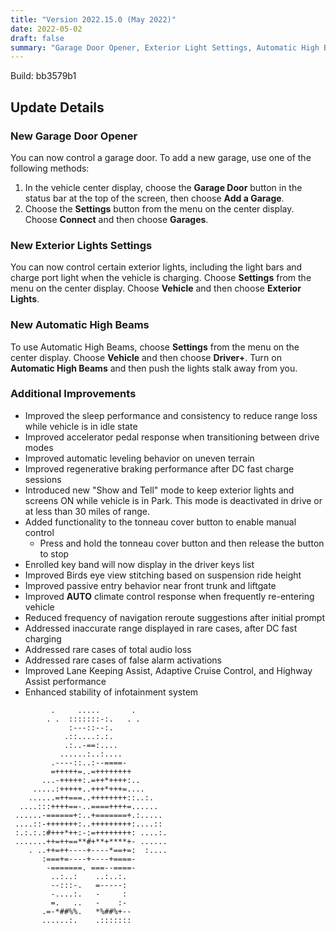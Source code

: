 ```yaml
---
title: "Version 2022.15.0 (May 2022)"
date: 2022-05-02
draft: false
summary: "Garage Door Opener, Exterior Light Settings, Automatic High Beams, and Additional Improvements"
---
```

Build: bb3579b1

## Update Details

### New Garage Door Opener
You can now control a garage door. To add a new garage, use one of the following methods:
1. In the vehicle center display, choose the **Garage Door** button in the status bar at the top of the screen, then
choose **Add a Garage**.
2. Choose the **Settings** button from the menu on the center display. Choose **Connect** and then choose **Garages**.

### New Exterior Lights Settings
You can now control certain exterior lights, including the light bars and charge port light when the vehicle is charging.
Choose **Settings** from the menu on the center display. Choose **Vehicle** and then choose **Exterior Lights**.

### New Automatic High Beams
To use Automatic High Beams, choose **Settings** from the menu on the center display. Choose **Vehicle** and then
choose **Driver+**. Turn on **Automatic High Beams** and then push the lights stalk away from you.

### Additional Improvements
* Improved the sleep performance and consistency to reduce range loss while vehicle is in idle state
* Improved accelerator pedal response when transitioning between drive modes
* Improved automatic leveling behavior on uneven terrain
* Improved regenerative braking performance after DC fast charge sessions
* Introduced new "Show and Tell" mode to keep exterior lights and screens ON while vehicle is in Park. This mode is
deactivated in drive or at less than 30 miles of range.
* Added functionality to the tonneau cover button to enable manual control
  * Press and hold the tonneau cover button and then release the button to stop
* Enrolled key band will now display in the driver keys list
* Improved Birds eye view stitching based on suspension ride height
* Improved passive entry behavior near front trunk and liftgate
* Improved **AUTO** climate control response when frequently re-entering vehicle
* Reduced frequency of navigation reroute suggestions after initial prompt
* Addressed inaccurate range displayed in rare cases, after DC fast charging
* Addressed rare cases of total audio loss
* Addressed rare cases of false alarm activations
* Improved Lane Keeping Assist, Adaptive Cruise Control, and Highway Assist performance
* Enhanced stability of infotainment system

```
         .     .....       .
        . .  :::::::-:.   . .
             :---::--:.
            .::....:.:.
            .:..-==:.... 
           ......:..:....
         .----::..:--====-
         =+++++=..=++++++++
       ...-+++++:.=++*++++:..
     .....:+++++..+++*+++=....
    ......=++===..++++++++::..:.
  ....:::++++==-..====++++=......
 ......-======+:..+=======+.:.....
 ....::-+++++++:..+++++++++:....::
 :.:.:.:#+++*++:-:=++++++++: ....:.
 .......++=++==**#+**+****+- ......
    . ..++=++----+----*==+=:  :....
       :===+=----+----+====-
        -=======. ===--====-
         ..:..:    ..:..:.
         --:::-.   =-----:
         -....:.   -     :
         =.   ..   -    :-
       .=-*##%%.   *%##%+--
       ......:.    .:::::::
```